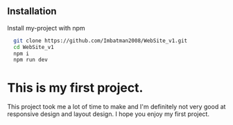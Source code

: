 


## Installation

Install my-project with npm

```bash
  git clone https://github.com/Imbatman2008/WebSite_v1.git
  cd WebSite_v1
  npm i 
  npm run dev

```
# This is my first project.
This project took me a lot of time to make and I'm definitely not very good at responsive design and layout design. I hope you enjoy my first project.